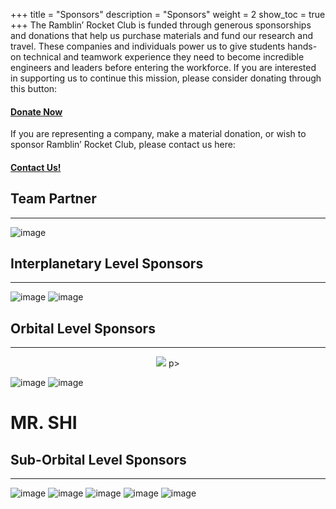 +++
title = "Sponsors"
description = "Sponsors"
weight = 2
show_toc = true
+++
The Ramblin’ Rocket Club is funded through generous sponsorships and donations that help us purchase materials and fund our research and travel. These companies and individuals power us to give students hands-on technical and teamwork experience they need to become incredible engineers and leaders before entering the workforce. If you are interested in supporting us to continue this mission, please consider donating through this button:
#### [**Donate Now**](https://epay.gatech.edu/C20793_ustores/web/product_detail.jsp?PRODUCTID=5070)
If you are representing a company, make a material donation, or wish to sponsor Ramblin’ Rocket Club, please contact us here:
#### [**Contact Us!**](mailto:ramblinrocketclub@gmail.com)
## **Team Partner** 
---
![image](https://user-images.githubusercontent.com/116322179/199862642-3c519d53-7174-49a1-a130-8c336caab757.png)
## **Interplanetary Level Sponsors**
---
![image](https://user-images.githubusercontent.com/116322179/199863013-8ac0ba30-80a7-464a-8dc2-4f1844e4b0e6.png)
![image](https://user-images.githubusercontent.com/116322179/198418178-e45ff716-9100-4311-b34e-90a4c0a512ad.png)

## **Orbital Level Sponsors**
---

<p align="center">
    <img src="https://user-images.githubusercontent.com/116322179/199862897-9b41488e-42be-4e80-aba3-47f43fa9a372.png">
p>


![image](https://user-images.githubusercontent.com/116322179/199856092-f239473f-71f0-4d6d-af68-ad396718dc98.png)
![image](https://user-images.githubusercontent.com/116322179/199862949-189106e0-3bea-4a7f-85b9-a65758090e4c.png)

# **MR. SHI**
## **Sub-Orbital Level Sponsors**
---
![image](https://user-images.githubusercontent.com/116322179/199863054-0cd895f9-0043-4c29-a6f3-973bf42929e9.png)
![image](https://user-images.githubusercontent.com/116322179/199863118-57a9fb68-23c6-4d0f-aae1-290b42f5c81e.png)
![image](https://user-images.githubusercontent.com/116322179/199863157-bcf89454-5c0a-497c-aec7-da25f716ba59.png)
![image](https://user-images.githubusercontent.com/116322179/199863210-c9d73227-c9ac-4b7c-b1c6-24c9a24074eb.png)
![image](https://user-images.githubusercontent.com/116322179/198419182-0759cf46-e8b0-4c0a-a92a-cf404ffc737e.png)
